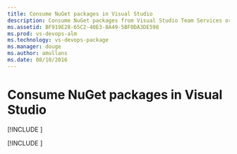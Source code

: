 ```yaml
---
title: Consume NuGet packages in Visual Studio
description: Consume NuGet packages from Visual Studio Team Services or Team Foundation Server by adding a feed to Visual Studio
ms.assetid: BF919E28-65C2-40E3-8A49-5BF0DA3DE598
ms.prod: vs-devops-alm
ms.technology: vs-devops-package
ms.manager: douge
ms.author: amullans
ms.date: 08/10/2016
---
```


# Consume NuGet packages in Visual Studio

[!INCLUDE [](../_shared/availability-nuget.md)]

[!INCLUDE [](../_shared/consume.md)]
